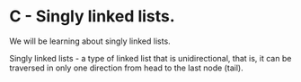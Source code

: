 # C - Singly linked lists.

We will be learning about singly linked lists.

Singly linked lists - a type of linked list that is unidirectional, that is, it can be traversed in only one direction from head to the last node (tail).

